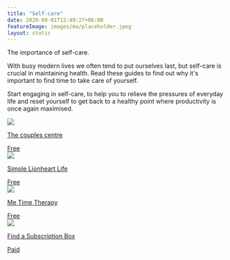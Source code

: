 ```yaml
---
title: "Self-care"
date: 2020-09-01T12:49:27+06:00
featureImage: images/ma/placeholder.jpeg
layout: static
---
```


The importance of self-care.

With busy modern lives we often tend to put ourselves last, but self-care is crucial in maintaining health. Read these guides to find out why it's important to find time to take care of yourself.

Start engaging in self-care, to help you to relieve the pressures of everyday life and reset yourself to get back to a healthy point where productivity is once again maximised.

<a class="ma-link" href="https://www.thecouplescenter.org/why-self-care-is-so-important-for-longevity-and-wellness/"><div class="ma-card"><div class="ma-icon"><img src ="/images/icon-check.png"/></div><div class="ma-name"><p>The couples centre</p></div><div class="ma-paid-text"><span>Free</span></div></div></a><a class="ma-link" href="https://simplelionheartlife.com/how-to-slow-down/"><div class="ma-card"><div class="ma-icon"><img src ="/images/icon-check.png"/></div><div class="ma-name"><p>Simple Lionheart Life</p></div><div class="ma-paid-text"><span>Free</span></div></div></a><a class="ma-link" href="https://www.me-time-therapy.co.uk/me-time-activities-to-try/"><div class="ma-card"><div class="ma-icon"><img src ="/images/icon-check.png"/></div><div class="ma-name"><p>Me Time Therapy</p></div><div class="ma-paid-text"><span>Free</span></div></div></a><a class="ma-link" href="https://www.findasubscriptionbox.co.uk/"><div class="ma-card"><div class="ma-icon"><img src ="/images/icon-pound.png"/></div><div class="ma-name"><p>Find a Subscription Box</p></div><div class="ma-paid-text"><span>Paid</span></div></div></a>  

<br/><br/>






